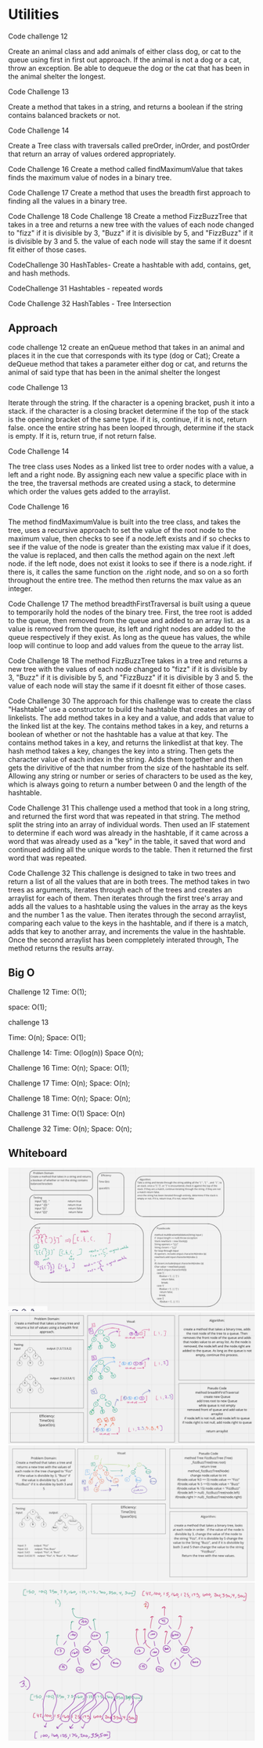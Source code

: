 # Utilities
Code challenge 12 

Create an animal class and add animals of either class dog, or cat to the queue using first in first out approach. 
If the animal is not a dog or a cat, throw an exception. Be able to dequeue the dog or the cat that has been in the animal
shelter the longest. 

Code Challenge 13 

Create a method that takes in a string, and returns a boolean if the string contains balanced brackets or not. 

Code Challenge 14 

Create a Tree class with traversals called preOrder, inOrder, and postOrder that return an array of values ordered appropriately. 

Code Challenge 16 
Create a method called findMaximumValue that takes finds the maximum value of nodes in a binary tree. 

Code Challenge 17
Create a method that uses the breadth first approach to finding all the values in a binary tree. 

Code Challenge 18
Code Challenge 18
Create a method FizzBuzzTree that takes in a tree and returns a new tree with the values of each node changed to "fizz" if it is divisible by 3,
"Buzz" if it is divisible by 5, and "FizzBuzz" if it is divisible by 3 and 5. the value of each node will stay the same if it doesnt
fit either of those cases.

CodeChallenge 30
HashTables-
Create a hashtable with add, contains, get, and hash methods. 

CodeChallenge 31
Hashtables - repeated words

Code Challenge 32
HashTables - Tree Intersection
## Approach 
code challenge 12
create an enQueue method that takes in an animal and places it in the 
cue that corresponds with its type (dog or Cat); 
Create a deQueue method that takes a parameter either dog or cat, and 
returns the animal of said type that has been in the animal shelter the longest

code Challenge 13  

Iterate through the string. If the character is a opening bracket, push it into a stack. if the character is a closing bracket
determine if  the top of the stack is the opening bracket of the same type. if it is, continue, if it is not, return false. 
once the entire string has been looped through, determine if the stack is empty. If it is, return true, if not return false. 

Code Challenge 14

The tree class uses Nodes as a linked list tree to order nodes with a value, a left and a right node. By assigning each new value a 
specific place with in the tree, the traversal methods are created using a stack, to determine which order the values gets added to the arraylist.


Code Challenge 16

The method findMaximumValue is built into the tree class, and takes the tree, uses a recursive approach to set the value of the root node to the
maximum value, then checks to see if a node.left exists and if so checks to see if the value of the node is greater than the existing max value
if it does, the value is replaced, and then calls the method again on the next .left node. if the left node, does not exist it looks to see if there 
is a node.right. if there is, it calles the same function on the .right node, and so on a so forth throughout the entire tree. The method then 
returns the max value as an integer. 

Code Challenge 17
The method breadthFirstTraversal is built using a queue to temporarily hold the nodes of the binary tree. First, the tree root is added to the 
queue, then removed from the queue and added to an array list. as a value is removed from the queue, its left and right nodes are added to 
the queue respectively if they exist. As long as the queue has values, the while loop will continue to loop and add values from the queue to
the array list. 

Code Challenge 18 
The method FizzBuzzTree takes in a tree and returns a new tree with the values of each node changed to "fizz" if it is divisible by 3, 
"Buzz" if it is divisible by 5, and "FizzBuzz" if it is divisible by 3 and 5. the value of each node will stay the same if it doesnt
fit either of those cases. 

Code Challenge 30
The approach for this challenge was to create the class "Hashtable" use a constructor to build the hashtable that creates an array of linkelists. 
The add method takes in a key and a value, and adds that value to the linked list at the key. The contains method takes in a key, and returns a boolean 
of whether or not the hashtable has a value at that key. The contains method takes in a key, and returns the linkedlist at that key. The hash method 
takes a key, changes the key into a string. Then gets the character value of each index in the string. Adds them together and then gets the dirivitive of 
the that number from the size of the hashtable its self. Allowing any string or number or series of characters to be used as the key, which is 
always going to return a number between 0 and the length of the hashtable. 

Code Challenge 31
This challenge used a method that took in a long string, and returned the first word that was repeated in that string. The method split the 
string into an array of individual words. Then used an IF statement to determine if each word was already in the hashtable, if it came across a 
word that was already used as a "key" in the table, it saved that word and continued adding all the unique words to the table. Then it returned the
first word that was repeated.

Code Challenge 32
This challenge is designed to take in two trees and return a list of all the values that are in both trees. The method takes in two trees as arguments, 
iterates through each of the trees and creates an arraylist for each of them. Then iterates through the first tree's array and adds all the values to
a hashtable using the values in the array as the keys and the number 1 as the value. Then iterates through the second arraylist, comparing each 
value to the keys in the hashtable, and if there is a match, adds that key to another array, and increments the value in the hashtable. 
Once the second arraylist has been comppletely interated through, The method returns the results array. 
## Big O 
Challenge 12
Time: O(1);

space: O(1);

challenge 13

Time: O(n);
Space: O(1);

Challenge 14:
Time: O(log(n))
Space O(n);

Challenge 16
Time: O(n);
Space: O(1);

Challenge 17 
Time: O(n);
Space: O(n);

Challenge 18 
Time: O(n);
Space: O(n);

Challenge 31 
Time: O(1)
Space: O(n)

Challenge 32
Time: O(n);
Space: O(n);

## Whiteboard

![Multi-Bracket-Validation](../utilities/assets/multi-bracket-validation.png)
![Breadth First Traversal](../utilities/assets/BreadthFirst.png)
![FizzBuzzTree](../utilities/assets/FizzBuzzTree.png)
![TreeIntersection](../utilities/assets/treeIntersection.png)